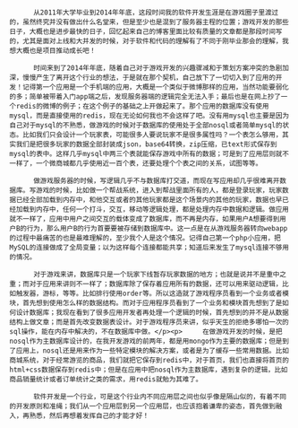           
		  从2011年大学毕业到2014年年底，这段时间我的软件开发生涯是在游戏圈子里渡过的，虽然终究并没有做出什么名堂来，但是至少也是混到了服务器主程的位置；游戏开发的那些日子，大概也是进步最快的日子，回忆起来自己的博客里面比较有质量的文章都是那段时间写的，尤其是面对上线和大并发的时候，对于软件和代码的理解有了不同于刚毕业那会的理解，我想大概也是项目推动成长吧！
		  
		  时间来到了2014年年底，随着自己对于游戏开发的兴趣骤减和于策划方案冲突的急剧加深，慢慢产生了离开这个行业的想法，于是就在那个契机，自己放下了一切切入到了应用的开发！记得第一个应用是一个手机端的应用，大概是一个类似于微博那样的应用，当然功能要弱化的多；简单被带着入门app端之后，发现服务器端的逻辑完全无法入手；最后也是在网上抄了一个redis的微博的例子；在这个例子的基础之上开做起来了。那个应用的数据库没有使用mysql，而是直接使用的redis，现在无论如何我也不会这样了吧。没有用mysql也主要是因为自己对于mysql的不熟悉，做游戏的时候对于数据库的使用处于全部nosql或者简单mysql的状态。比如我们只会设计一个玩家表，可能很多人要说玩家不是很多属性吗？一个表怎么够用，其实我们是把很多玩家的数据全部封装成json，base64转换，zip压缩，已text形式保存到mysql的表中。这样几乎mysql中两三个表就能保存游戏中所有的数据；可是到了应用层则就不一样了，一个微商城都几乎使用近一百个表，还要处理个个表之间的关系，试图等等。
		  
		  做游戏服务器的时候，写逻辑几乎不与数据库打交道，而现在写应用却几乎很难离开数据库。写游戏的时候，比如做一个帮战系统，进入到帮战里面所有的人，都是登录玩家，玩家数据已经全部加载到内存中，和他交互或者的其他玩家都是这个场景内的其他的玩家，数据也早已经加载到内存中，任何一个打斗，交互，移动等逻辑处理，都是处理内存中数据和逻辑。做应用就不一样了，应用中用户之间交互的载体变成了数据库，而不再是内存，如果用户A想要得到用户B的行为，那么用户B的行为首要要被存储到数据库中。这一点是在从游戏服务器转向webapp的过程中最痛苦的也是最难理解的，至少我个人是这个情况。记得自己第一个php小应用，把MySQL的连接做成了全局变量；以为这样每个连接都能共享；知道后来发生了mysql连接不够用的情况。
		  
		  对于游戏来讲，数据库只是一个玩家下线暂存玩家数据的地方；也就是说并不是重中之重；而对于应用来讲则不一样了；数据库除了保存着应用所有的数据，还可以用来驱动逻辑，比如触发器，游标，等等。比如排行使用order等。所以这造就了游戏程序员看到一个业务或者模块，首先想到使用怎么样的数据结构。而对于应用程序员看到了一个业务和模块首先想到了是如何设计数据库；我现在看到了很多应用开发者再处理一个逻辑的时候，首先想到的并不是从数据结构上做文章；而是首先改变数据表设计。对于游戏程序员来讲，似乎天生的拒绝多哪怕一次的sql操作，能在内存中解决的，不在数据库中做。</p><p>     在做游戏开发的时候，是把nosql作为主数据库设计的，在我开发游戏的前两年，都是用mongo作为主要的数据库；但是到了应用上，nosql还是用来作为一些特定模块的解决方案，或者是为了缓存一些常用数据。比如商城系统，对于经常游览的商品，我们就把它保存到redis中，对于首页，我们也直接将首页的html+css数据保存到redis中；但是在应用中把nosql作为主数据库，遇到复杂的逻辑，比如商品销量统计或者订单统计之类的需求，用redis就勉为其难了。      
		  
		  软件开发是一个行业，可是这个行业内不同应用层之间也似乎像是隔山似的，有着不同的开发原则和准绳；我们从一个应用层到另一个应用层，也应该抱着谦卑的姿态，首先做到融入，再熟悉，然后再想着发挥自己的才能才好！
        